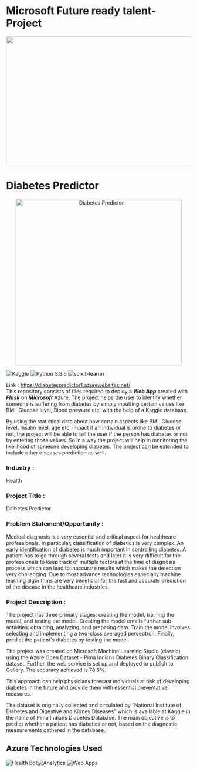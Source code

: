 # Microsoft Future ready talent-Project
<a href="https://futurereadytalent.in/"><p align= "center"><img src="https://github.com/ROHAN0011/Microsoft-Future-Ready-Talent-Internship-Project/blob/5ae1e52f4f4236d8ca92ea9189794835ce087467/FRT.jpeg" width="700" height= "350"></p></a>  

# Diabetes Predictor
<div align="center">
  <img width="453" alt="Diabetes Predictor" src="https://user-images.githubusercontent.com/86508855/182686071-be694a46-2331-4998-8726-ab2e616a43f7.png">
</div>

![Kaggle](https://img.shields.io/badge/Dataset-Kaggle-blue.svg) ![Python 3.8.5](https://img.shields.io/badge/Python-3.6-brightgreen.svg) ![scikit-learnn](https://img.shields.io/badge/Library-Scikit_Learn-orange.svg)

Link : https://diabetespredictor1.azurewebsites.net/
</br>
This repository consists of files required to deploy a ___Web App___ created with ___Flask___ on ___Microsoft___ Azure.
The project helps the user to identify whether someone is suffering from diabetes by simply inputting certain values like BMI, Glucose level, Blood pressure etc. with the help of a Kaggle database.

By using the statistical data about how certain aspects like BMI, Glucose level, Insulin level, age etc. impact if an individual is prone to diabetes or not, the project will be able to tell the user if the person has diabetes or not by entering those values. So in a way the project will help in monitoring the likelihood of someone developing diabetes. The project can be extended to include other diseases prediction as well.

### Industry :
Health


### Project Title :
Daibetes Predictor


### Problem Statement/Opportunity :
Medical diagnosis is a very essential and critical aspect for healthcare professionals. In particular, classification of diabetics is very complex. An early identification of diabetes is much important in controlling diabetes. A patient has to go through several tests and later it is very difficult for the professionals to keep track of multiple factors at the time of diagnosis process which can lead to inaccurate results which makes the detection very challenging. Due to most advance technologies especially machine learning algorithms are very beneficial for the fast and accurate prediction of the disease in the healthcare industries.

### Project Description :
The project has three primary stages: creating the model, training the model, and testing the model. Creating the model entails further sub-activities: obtaining, analyzing, and preparing data. Train the model involves selecting and implementing a two-class averaged perceptron. Finally, predict the patient's diabetes by testing the model.

The project was created on Microsoft Machine Learning Studio (classic) using the Azure Open Dataset - Pima Indians Diabetes Binary Classification dataset. Further, the web service is set up and deployed to publish to Gallery. The accuracy achieved is 78.6%.

This approach can help physicians forecast individuals at risk of developing diabetes in the future and provide them with essential preventative measures.

The dataset is originally collected and circulated by “National Institute of Diabetes and Digestive and Kidney Diseases” which is available at Kaggle in the name of Pima Indians Diabetes Database. The main objective is to predict whether a patient has diabetics or not, based on the diagnostic measurements gathered in the database. 

## Azure Technologies Used

![Health Bot](https://img.shields.io/badge/HealthBot-blue.svg)![Analytics](https://img.shields.io/badge/Analytics-brightgreen.svg) ![Web Apps](https://img.shields.io/badge/WebApps-orange.svg)
